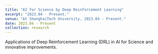 ```yaml
---
title: "AI for Science by Deep Reinforcement Learning"
excerpt: "2023.04 - Present."
venue: "At ShanghaiTech University, 2023.04 - Present."
date: 2023.04 - Present
collection: research
---
```

<!--
**Key words:** Deep Reinforcement Learning, AI for Science, AlphaGo.

This is one significant part of ShanghaiTech University 'AI for Science' Project.

Some application of DRL (Deep Reinforcement Learning) models. include:

* AlphaGo (Present).
* AlphaTensor (Plan): To Accelerate Tensors / Matrices Computation.

In this project, my main work in the present are:

* Reproduce the project AlphaGo (in process).
* Introduce deep reinforcement learning to researchers of basic science (e.g. life science and physics) (in process).

In the future, we plan to implement DRL techniques in the application scenarios as below:

* DRL for nuclear fusion.
* DRL for protein design.
-->

Applications of Deep Reinforcement Learning (DRL) in AI for Science and innovative improvements.
